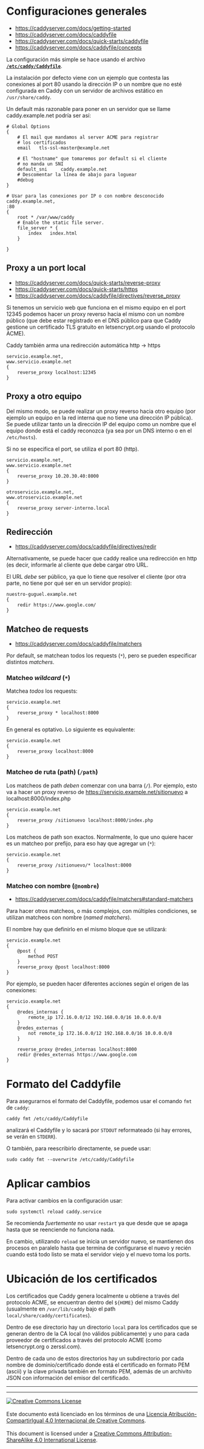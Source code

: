 # Configuraciones generales

* https://caddyserver.com/docs/getting-started
* https://caddyserver.com/docs/caddyfile
* https://caddyserver.com/docs/quick-starts/caddyfile
* https://caddyserver.com/docs/caddyfile/concepts


La configuración más simple se hace usando el archivo 
[**`/etc/caddy/Caddyfile`**](https://caddyserver.com/docs/caddyfile).

La instalación por defecto viene con un ejemplo que contesta las conexiones al 
port 80 usando la dirección IP o un nombre que no esté configurada en Caddy con
un servidor de archivos estático en `/usr/share/caddy`.

Un default más razonable para poner en un servidor que se llame 
caddy.example.net podría ser así:

```
# Global Options
{
	# El mail que mandamos al server ACME para registrar
	# los certificados 
	email   tls-ssl-master@example.net

	# El "hostname" que tomaremos por default si el cliente
	# no manda un SNI
	default_sni     caddy.example.net
	# Descomentar la línea de abajo para loguear
	#debug
}

# Usar para las conexiones por IP o con nombre desconocido
caddy.example.net,
:80 
{
	root * /var/www/caddy
	# Enable the static file server.
	file_server * {
		index	index.html
	}

}
```

## Proxy a un port local

* https://caddyserver.com/docs/quick-starts/reverse-proxy
* https://caddyserver.com/docs/quick-starts/https
* https://caddyserver.com/docs/caddyfile/directives/reverse_proxy

Si tenemos un servicio web que funciona en el mismo equipo en el port 12345 
podemos hacer un proxy reverso hacia el mismo con un nombre público (que debe 
estar registrado en el DNS público para que Caddy gestione un certificado TLS 
gratuito en letsencrypt.org usando el protocolo ACME).

Caddy también arma una redirección automática http -> https

```
servicio.example.net,
www.servicio.example.net
{
	reverse_proxy localhost:12345
}
```

## Proxy a otro equipo

Del mismo modo, se puede realizar un proxy reverso hacia otro equipo (por
ejemplo un equipo en la red interna que no tiene una dirección IP pública).
Se puede utilizar tanto un la dirección IP del equipo como un nombre que
el equipo donde está el caddy reconozca (ya sea por un DNS interno o en el
`/etc/hosts`).

Si no se especifica el port, se utiliza el port 80 (http).

```
servicio.example.net,
www.servicio.example.net
{
	reverse_proxy 10.20.30.40:8000
}

otroservicio.example.net,
www.otroservicio.example.net
{
	reverse_proxy server-interno.local
}
```

## Redirección

* https://caddyserver.com/docs/caddyfile/directives/redir

Alternativamente, se puede hacer que caddy realice una redirección en http (es
decir, informarle al cliente que debe cargar otro URL.

El URL _debe_ ser público, ya que lo tiene que resolver el cliente (por otra
parte, no tiene por qué ser en un servidor propio):

```
nuestro-guguel.example.net
{
	redir https://www.google.com/
}
```

## Matcheo de requests

* https://caddyserver.com/docs/caddyfile/matchers

Por default, se matchean todos los requests (`*`), pero se pueden especificar
distintos _matchers_.

### Matcheo _wildcard_ (`*`)

Matchea _todos_ los requests:
```
servicio.example.net
{
	reverse_proxy * localhost:8000
}
```
En general es optativo. Lo siguiente es equivalente:
```
servicio.example.net
{
	reverse_proxy localhost:8000
}
```

### Matcheo de ruta (path) (`/path`)

Los matcheos de path _deben_ comenzar con una barra (`/`).  Por ejemplo, esto va 
a hacer un proxy reverso de https://servicio.example.net/sitionuevo a 
localhost:8000/index.php
```
servicio.example.net
{
	reverse_proxy /sitionuevo localhost:8000/index.php
}
```

Los matcheos de path son exactos. Normalmente, lo que uno quiere hacer es un
matcheo por prefijo, para eso hay que agregar un (`*`):
```
servicio.example.net
{
	reverse_proxy /sitionuevo/* localhost:8000
}
```

### Matcheo con nombre (`@nombre`)

* https://caddyserver.com/docs/caddyfile/matchers#standard-matchers

Para hacer otros matcheos, o  más complejos, con múltiples condiciones, se 
utilizan matcheos con nombre (_named matchers_).

El nombre hay que definirlo en el mismo bloque que se utilizará:
```
servicio.example.net
{
	@post {
		method POST
	}
	reverse_proxy @post localhost:8000
}
```

Por ejemplo, se pueden hacer diferentes acciones según el origen de las
conexiones:
```
servicio.example.net
{
	@redes_internas {
		remote_ip 172.16.0.0/12 192.168.0.0/16 10.0.0.0/8
	}
	@redes_externas {
		not remote_ip 172.16.0.0/12 192.168.0.0/16 10.0.0.0/8
	}

	reverse_proxy @redes_internas localhost:8000
	redir @redes_externas https://www.google.com
}
```

# Formato del Caddyfile

Para asegurarnos el formato del Caddyfile, podemos usar el comando `fmt` de
`caddy`:
```
caddy fmt /etc/caddy/Caddyfile
```
analizará el Caddyfile y lo sacará por `STDOUT` reformateado (si hay errores,
se verán en `STDERR`).

O también, para reescribirlo directamente, se puede usar:
```
sudo caddy fmt --overwrite /etc/caddy/Caddyfile
```


# Aplicar cambios

Para activar cambios en la configuración usar:
```
sudo systemctl reload caddy.service
```

Se recomienda _fuertemente_ no usar `restart` ya que desde que se apaga hasta
que se reenciende no funciona nada.

En cambio, utilizando `reload` se inicia un servidor nuevo, se mantienen dos
procesos en paralelo hasta que termina de configurarse el nuevo y recién cuando
está todo listo se mata el servidor viejo y el nuevo toma los ports.

# Ubicación de los certificados

Los certificados que Caddy genera localmente u obtiene a través del protocolo 
ACME, se encuentran dentro del `${HOME}` del mismo Caddy (usualmente en
`/var/lib/caddy` bajo el path `local/share/caddy/certificates`).

Dentro de ese directorio hay un directorio `local` para los certificados que se
generan dentro de la CA local (no válidos públicamente) y uno para cada
proveedor de certificados a través del protocolo ACME (como letsencrypt.org o
zerssl.com).

Dentro de cada uno de estos directorios hay un subdirectorio por cada nombre de
dominio/certificado donde está el certificado en formato PEM (ascii) y la clave
privada también en formato PEM, además de un archivito JSON con información del
emisor del certificado.

___
<!-- LICENSE -->
___
<a rel="licencia" href="https://creativecommons.org/licenses/by-sa/4.0/deed.es">
<img alt="Creative Commons License" style="border-width:0"
src="https://i.creativecommons.org/l/by-sa/4.0/88x31.png" /></a>
<br /><br />
Este documento está licenciado en los términos de una <a rel="licencia"
href="https://creativecommons.org/licenses/by-sa/4.0/deed.es">
Licencia Atribución-CompartirIgual 4.0 Internacional de Creative Commons</a>.
<br /><br />
This document is licensed under a <a rel="license" 
href="https://creativecommons.org/licenses/by-sa/4.0/deed.en">
Creative Commons Attribution-ShareAlike 4.0 International License</a>.
<!-- END --> 
